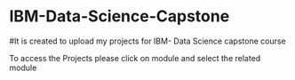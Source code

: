 # IBM-Data-Science-Capstone
#It is created to upload my projects for IBM- Data Science capstone course

To access the Projects please click on module and select the related module
